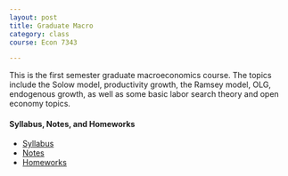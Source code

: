 ```yaml
---
layout: post
title: Graduate Macro
category: class
course: Econ 7343

---
```


This is the first semester graduate macroeconomics course. The topics include the Solow model, productivity growth, the Ramsey model, OLG, endogenous growth, as well as some basic labor search theory and open economy topics.

#### Syllabus, Notes, and Homeworks
- [Syllabus](https://dl.dropboxusercontent.com/u/6823742/f15_syl.pdf)
- [Notes](https://dl.dropboxusercontent.com/u/6823742/macronotes.pdf)
- [Homeworks](https://dl.dropboxusercontent.com/u/6823742/hw.zip)

